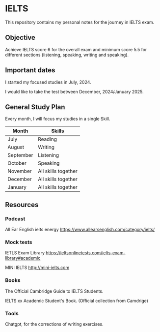 # IELTS

This repository contains my personal notes for the journey in IELTS exam.

## Objective

Achieve IELTS score 6 for the overall exam and minimum score 5.5 for different sections (listening, speaking, writing and speaking). 


## Important dates

I started my focused studies in July, 2024.

I would like to take the test between December, 2024/January 2025.

## General Study Plan

Every month, I will focus my studies in a single Skill.

| Month     | Skills              |
|-----------|---------------------|
| July      | Reading             |
| August    | Writing             |
| September | Listening           |
| October   | Speaking            |
| November  | All skills together |
| December  | All skills together |
| January   | All skills together |

## Resources

### Podcast

All Ear English ielts energy
https://www.allearsenglish.com/category/ielts/

### Mock tests

IETLS  Exam Library
https://ieltsonlinetests.com/ielts-exam-library#academic

MINI IELTS
http://mini-ielts.com

### Books

The Official Cambridge Guide to IELTS Students.

IELTS xx Academic Student's Book. (Official collection from Camdrige)

### Tools

Chatgpt, for the corrections of writing exercises.
